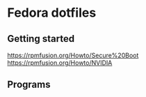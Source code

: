 # Fedora dotfiles


## Getting started
https://rpmfusion.org/Howto/Secure%20Boot
https://rpmfusion.org/Howto/NVIDIA

## Programs
